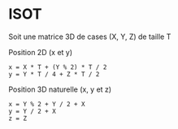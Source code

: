 ISOT
====

Soit une matrice 3D de cases (X, Y, Z) de taille T

Position 2D (x et y)
```
x = X * T + (Y % 2) * T / 2
y = Y * T / 4 + Z * T / 2
```

Position 3D naturelle (x, y et z)
```
x = Y % 2 + Y / 2 + X
y = Y / 2 + X
z = Z
```
